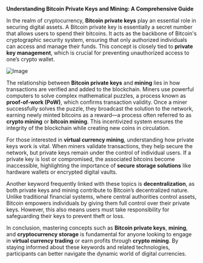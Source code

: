 **Understanding Bitcoin Private Keys and Mining: A Comprehensive Guide**

In the realm of cryptocurrency, **Bitcoin private keys** play an essential role in securing digital assets. A Bitcoin private key is essentially a secret number that allows users to spend their bitcoins. It acts as the backbone of Bitcoin's cryptographic security system, ensuring that only authorized individuals can access and manage their funds. This concept is closely tied to **private key management**, which is crucial for preventing unauthorized access to one’s crypto wallet.

![Image](https://github.com/user-attachments/assets/31692037-0104-4703-abd1-696b6a7dd41b)

The relationship between **Bitcoin private keys** and **mining** lies in how transactions are verified and added to the blockchain. Miners use powerful computers to solve complex mathematical puzzles, a process known as **proof-of-work (PoW)**, which confirms transaction validity. Once a miner successfully solves the puzzle, they broadcast the solution to the network, earning newly minted bitcoins as a reward—a process often referred to as **crypto mining** or **bitcoin mining**. This incentivized system ensures the integrity of the blockchain while creating new coins in circulation.

For those interested in **virtual currency mining**, understanding how private keys work is vital. When miners validate transactions, they help secure the network, but private keys remain under the control of individual users. If a private key is lost or compromised, the associated bitcoins become inaccessible, highlighting the importance of **secure storage solutions** like hardware wallets or encrypted digital vaults.

Another keyword frequently linked with these topics is **decentralization**, as both private keys and mining contribute to Bitcoin’s decentralized nature. Unlike traditional financial systems, where central authorities control assets, Bitcoin empowers individuals by giving them full control over their private keys. However, this also means users must take responsibility for safeguarding their keys to prevent theft or loss.

In conclusion, mastering concepts such as **Bitcoin private keys**, **mining**, and **cryptocurrency storage** is fundamental for anyone looking to engage in **virtual currency trading** or earn profits through **crypto mining**. By staying informed about these keywords and related technologies, participants can better navigate the dynamic world of digital currencies.